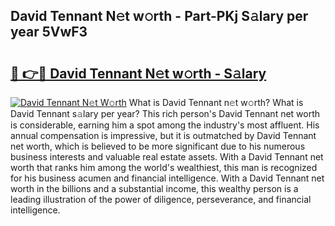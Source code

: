 ## David Tennant N𝚎t w𝚘rth - Part-PKj S𝚊lary per year 5VwF3

# <h2><a href="http://gc37zw1.nevu.top/?p=David+Tennant">🔗 👉🔴 David Tennant N𝚎t w𝚘rth - S𝚊lary</a></h2>

[![David Tennant N𝚎t W𝚘rth](https://i.imgur.com/Oavwk0R.jpeg)](http://gc37zw1.nevu.top/?p=David+Tennant)
What is David Tennant n𝚎t w𝚘rth? What is David Tennant s𝚊lary per year?
This rich person's David Tennant net worth is considerable, earning him a spot among the industry's most affluent. His annual compensation is impressive, but it is outmatched by David Tennant net worth, which is believed to be more significant due to his numerous business interests and valuable real estate assets. With a David Tennant net worth that ranks him among the world's wealthiest, this man is recognized for his business acumen and financial intelligence. With a David Tennant net worth in the billions and a substantial income, this wealthy person is a leading illustration of the power of diligence, perseverance, and financial intelligence.
